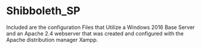 # Shibboleth_SP
Included are the configuration Files that Utilize a Windows 2016 Base Server and an Apache 2.4 webserver that was created and configured with the Apache distribution manager Xampp.
